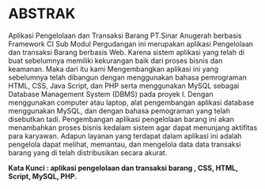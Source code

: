# ABSTRAK

Aplikasi Pengelolaan dan Transaksi Barang PT.Sinar Anugerah berbasis Framework CI Sub Modul Pergudangan ini merupakan aplikasi Pengelolaan dan transaksi Barang berbasis Web. Karena sistem aplikasi yang telah di buat sebelumnya memiliki kekurangan baik dari proses bisnis dan keamanan. Maka dari itu kami Mengembangkan aplikasi ini yang sebelumnya telah dibangun dengan menggunakan bahasa pemrograman HTML, CSS, Java Script, dan PHP serta menggunakan MySQL sebagai Database Management System (DBMS) pada proyek I. Dengan menggunakan computer atau laptop, alat pengembangan aplikasi database menggunakan MySQL, dan dengan bahasa pemograman yang telah disebutkan tadi. Pengembangan aplikasi pengelolaan barang ini akan menambahkan proses bisnis kedalam sistem agar dapat menunjang aktifitas para karyawan. Adapun layanan yang terdapat dalam aplikasi ini adalah pengelola  dapat melihat, memantau, dan mengelola data data transaksi barang yang di telah distribusikan secara akurat.<br>

<strong>Kata Kunci : aplikasi pengelolaan dan transaksi barang , CSS, HTML, Script,  MySQL, PHP.</strong>
